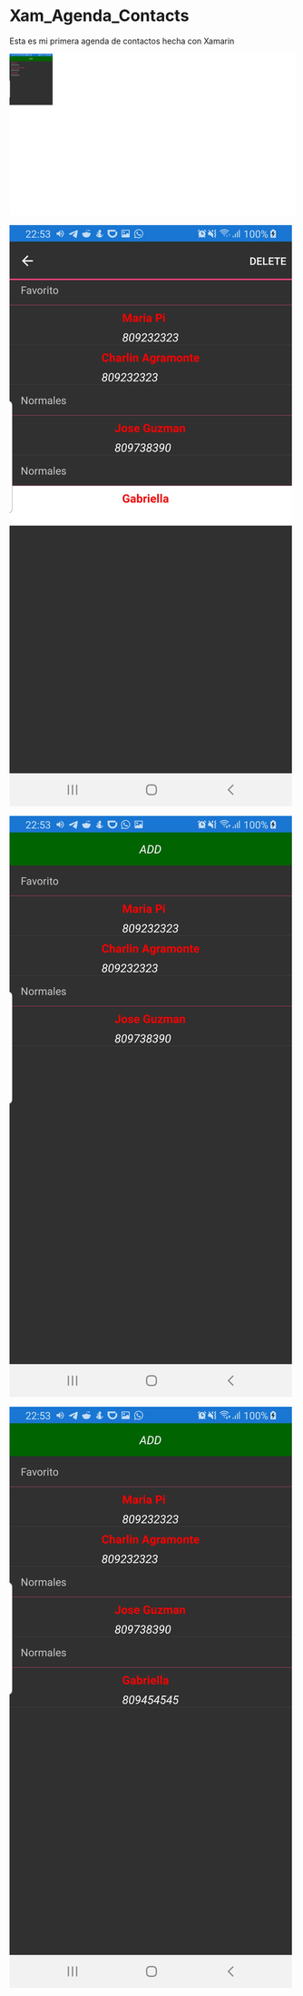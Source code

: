 # Xam_Agenda_Contacts
Esta es mi primera agenda de contactos hecha con Xamarin

![alt text](https://github.com/Steff10740/Xam_Agenda_Contacts/blob/main/addcontact.png)

![alt text](https://github.com/Steff10740/Xam_Agenda_Contacts/blob/main/borrar.jpg)

![alt text](https://github.com/Steff10740/Xam_Agenda_Contacts/blob/main/borrado_hecho.jpg)

![alt text](https://github.com/Steff10740/Xam_Agenda_Contacts/blob/main/contactos.jpg)


